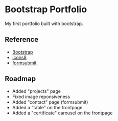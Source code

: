 
# Bootstrap Portfolio
My first portfolio built with bootstrap.






## Reference

 - [Bootstrap](https://getbootstrap.com/)
 - [icons8](https://icons8.com.br/)
 - [formsubmit](https://formsubmit.co/)



## Roadmap

- Added "projects" page
- Fixed image reponsiveness 
- Added "contact" page (formsubmit)
- Added a "table" on the frontpage
- Added a "certificate" carousel on the frontpage
